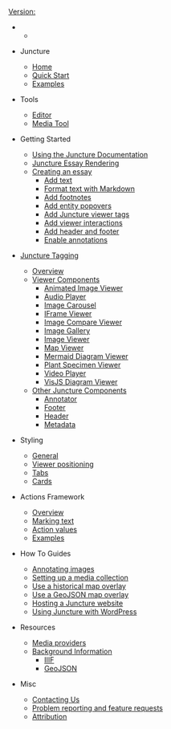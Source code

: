 [Version: <ve-version></ve-version>](https://github.com/orgs/juncture-digital/discussions/4)

  - 
    - <ve-auth></ve-auth>

  - Juncture
    - [Home](/)
    - [Quick Start](/docs/quick-start)
    - [Examples](/examples)

  - Tools
    - [Editor](/docs/embedded-editor)
    - [Media Tool](/docs/embedded-media)
  
- Getting Started
  - [Using the Juncture Documentation](/docs/getting-started)
  - [Juncture Essay Rendering](/docs/getting-started?id=juncture-essay-rendering)
  - [Creating an essay](/docs/getting-started?id=creating-an-essay)
    - [Add text](/docs/getting-started?id=add-text)
    - [Format text with Markdown](/docs/getting-started?id=format-text-with-markdown)
    - [Add footnotes](/docs/getting-started?id=add-footnotes)
    - [Add entity popovers](/docs/getting-started?id=add-entity-popovers)
    - [Add Juncture viewer tags](/docs/getting-started?id=add-juncture-viewer-tags)
    - [Add viewer interactions](/docs/getting-started?id=add-viewer-interactions)
    - [Add header and footer](/docs/getting-started?id=add-header-and-footer)
    - [Enable annotations](/docs/getting-started?id=enable-annotations)

- [Juncture Tagging](/docs/components/)
  - [Overview](/docs/components/)
  - [Viewer Components](/docs/components/overview?id=viewers)
    - [Animated Image Viewer](/docs/components/animated-image-viewer)
    - [Audio Player](/docs/components/audio-player)
    - [Image Carousel](/docs/components/image-carousel)
    - [IFrame Viewer](/docs/components/iframe-viewer)
    - [Image Compare Viewer](/docs/components/image-compare-viewer)
    - [Image Gallery](/docs/components/image-gallery)
    - [Image Viewer](/docs/components/image-viewer)
    - [Map Viewer](/docs/components/map-viewer)
    - [Mermaid Diagram Viewer](/docs/components/mermaid-diagram-viewer)
    - [Plant Specimen Viewer](/docs/components/plant-specimen-viewer)
    - [Video Player](/docs/components/video-player)
    - [VisJS Diagram Viewer](/docs/components/visjs-diagram-viewer)
  - [Other Juncture Components](/docs/components/overview?id=other-tags)
    - [Annotator](/docs/components/annotate)
    - [Footer](/docs/components/footer)
    - [Header](/docs/components/header)
    - [Metadata](/docs/components/meta)

- Styling
  - [General](/docs/styling/general)
  - [Viewer positioning](/docs/styling/viewer-positioning)
  - [Tabs](/docs/styling/tabs)
  - [Cards](/docs/styling/cards)

- Actions Framework
  - [Overview](/docs/actions?id=overview)
  - [Marking text](/docs/actions?id=marking-text)
  - [Action values](/docs/actions?id=getting-action-values)
  - [Examples](/docs/actions?id=examples)

- How To Guides
  - [Annotating images](/docs/howto/annotate-images)
  - [Setting up a media collection](/docs/howto/setup-media-collection)
  - [Use a historical map overlay](/docs/howto/use-historic-maps)
  - [Use a GeoJSON map overlay](/docs/howto/geojson-overlay)
  - [Hosting a Juncture website](/docs/howto/hosting)
  - [Using Juncture with WordPress](/docs/howto/use-juncture-with-wordpress)

- Resources
  - [Media providers](/docs/resources/media)
  - [Background Information](/docs/resources/background)
    - [IIIF](/docs/resources/background?id=iiif)
    - [GeoJSON](/docs/resources/background?id=geojson)

- Misc
  - [Contacting Us](/docs/contact)
  - [Problem reporting and feature requests](/docs/issues)
  - [Attribution](/docs/attribution)